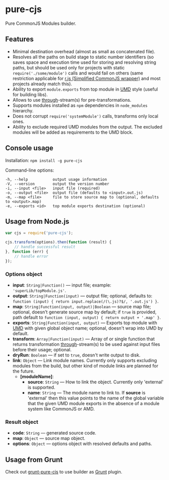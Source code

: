 # pure-cjs

Pure CommonJS Modules builder.

## Features

* Minimal destination overhead (almost as small as concatenated file).
* Resolves all the paths on build stage to static number identifiers (so saves space and execution time used for storing and resolving string paths, but should be used only for projects with static `require('./some/module')` calls and would fail on others (same restriction applicable for [r.js (Simplified CommonJS wrapper)](http://requirejs.org/docs/whyamd.html#sugar) and most projects already match this).
* Ability to export `module.exports` from top module in [UMD](https://github.com/umdjs/umd) style (useful for building libs).
* Allows to use [through](https://github.com/dominictarr/through)-stream(s) for pre-transformations.
* Supports modules installed as `npm` dependencies in `node_modules` hierarchy.
* Does not corrupt `require('systemModule')` calls, transforms only local ones.
* Ability to exclude required UMD modules from the output. The excluded modules will be added as requirements to the UMD block.

## Console usage

Installation:
`npm install -g pure-cjs`

Command-line options:
```
-h, --help           output usage information
-V, --version        output the version number
-i, --input <file>   input file (required)
-o, --output <file>  output file (defaults to <input>.out.js)
-m, --map <file>     file to store source map to (optional, defaults to <output>.map)
-e, --exports <id>   top module exports destination (optional)
```

## Usage from Node.js

```javascript
var cjs = require('pure-cjs');

cjs.transform(options).then(function (result) {
    // handle successful result
}, function (err) {
	// handle error
});
```

### Options object

* **input**: `String|Function()` &mdash; input file; example: `'superLib/topModule.js'`.
* **output**: `String|Function(input)` &mdash; output file; optional, defaults to: `function (input) { return input.replace(/(\.js)?$/, '.out.js') }`.
* **map**: `String|Function(input, output)|Boolean` &mdash; source map file; optional, doesn't generate source map by default; if `true` is provided, path default to `function (input, output) { return output + '.map' }`.
* **exports**: `String|Function(input, output)` &mdash; Exports top module with [UMD](https://github.com/umdjs/umd) with given global object name; optional, doesn't wrap into UMD by default.
* **transform**: `Array|Function(input)` &mdash; Array of or single function that returns transformation [through](https://github.com/dominictarr/through)-stream(s) to be used against input files before their usage; optional.
* **dryRun**: `Boolean` &mdash; if set to `true`, doesn't write output to disk.
* **link**: `Object` &mdash; Link module names. Currently only supports excluding modules from the build, but other kind of module links are planned for the future.
    - **[moduleName]**:
        + **source**: `String` &mdash; How to link the object. Currently only 'external' is supported.
        + **name**: `String` &mdash; The module name to link to. If **source** is 'external' then this value points to the name of the global variable that the given UMD module exports in the absence of a module system like CommonJS or AMD.

### Result object

* **code**: `String` &mdash; generated source code.
* **map**: `Object` &mdash; source map object.
* **options**: `Object` &mdash; options object with resolved defaults and paths.

## Usage from Grunt

Check out [grunt-pure-cjs](https://github.com/RReverser/grunt-pure-cjs) to use builder as [Grunt](https://gruntjs.com/) plugin.
